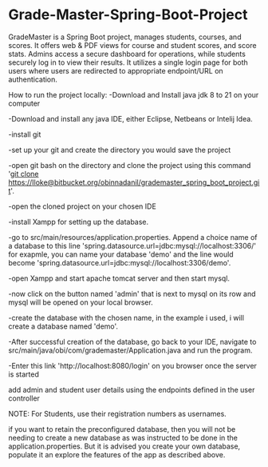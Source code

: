 # Grade-Master-Spring-Boot-Project

GradeMaster is a Spring Boot project, manages students, courses, and scores. It offers web & PDF views for course and student scores, and score stats. Admins access a secure dashboard for operations, while students securely log in to view their results. It utilizes a single login page for both users where users are redirected to appropriate endpoint/URL on authentication.

How to run the project locally: 
-Download and Install java jdk 8 to 21  on your computer

-Download and install any java IDE, either Eclipse, Netbeans or Intelij Idea.

-install git

-set up your git and create the directory you would save the project

-open git bash on the directory and clone the project using this command '[git clone https://Iloke@bitbucket.org/obinnadanil/grademaster_spring_boot_project.git](https://github.com/obinnadanil/Grade-Master-Spring-Boot-Project.git)'.

-open the cloned project on your chosen IDE

-install Xampp for setting up the database.

-go to src/main/resources/application.properties. Append a choice name of a database to this line 'spring.datasource.url=jdbc:mysql://localhost:3306/' for exapmle, you can name your database 'demo' and the line would become 'spring.datasource.url=jdbc:mysql://localhost:3306/demo'.

-open Xampp and start apache tomcat server and then start mysql.

-now click on the button named 'admin' that is next to mysql on its row and mysql will be opened on your local browser.

-create the database with the chosen name, in the example i used, i will create a database named 'demo'.

-After successful creation of the database, go back to your IDE, navigate to src/main/java/obi/com/grademaster/Application.java and run the program.

-Enter this link 'http://localhost:8080/login' on you browser once the server is started

add admin and student user details using the endpoints defined in the user controller


NOTE: 
For Students, use their registration numbers as usernames.


if you want to retain the preconfigured database, 
then you will not be needing to create a new 
database as was instructed to be done in the application.properties.
But it is advised you create your
own database, populate it an explore the
features of the app as described above.
